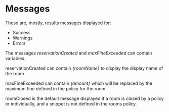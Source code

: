 Messages
========

These are, mostly, results messages displayed for:

* Success
* Warnings
* Errors

The messages *reservationCreated* and *maxFineExceeded* can contain variables.

reservationCreated can contain *{roomName}* to display the display name of the 
room

maxFineExceeded can contain *{amount}* which will be replaced by the maximum fine
defined in the policy for the room.

roomClosed is the default message displayed if a room is closed by a policy or individually, and a snippet is not defined in the rooms policy.